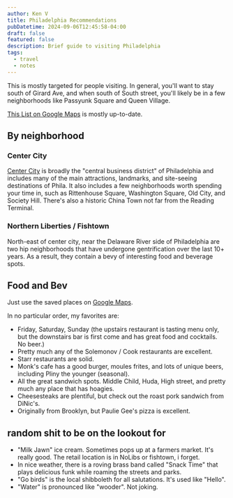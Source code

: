 ```yaml
---
author: Ken V
title: Philadelphia Recommendations
pubDatetime: 2024-09-06T12:45:58-04:00
draft: false
featured: false
description: Brief guide to visiting Philadelphia
tags:
  - travel
  - notes
---
```


This is mostly targeted for people visiting. 
In general, you'll want to stay south of Girard Ave, and when south of South street, you'll likely be in a few neighborhoods like Passyunk Square and Queen Village.

[This List on Google Maps](https://maps.app.goo.gl/yet6RF1dRSQrPtdi9) is mostly up-to-date.

## By neighborhood

### Center City

[Center City](https://en.wikipedia.org/wiki/Center_City,_Philadelphia) is broadly the "central business district" of Philadelphia and includes many of the main attractions, landmarks, and site-seeing destinations of Phila.
It also includes a few neighborhoods worth spending your time in, such as Rittenhouse Square, Washington Square, Old City, and Society Hill. There's also a historic China Town not far from the Reading Terminal. 

### Northern Liberties / Fishtown

North-east of center city, near the Delaware River side of Philadelphia are two hip neighborhoods that have undergone gentrification over the last 10+ years. 
As a result, they contain a bevy of interesting food and beverage spots.

## Food and Bev

Just use the saved places on [Google Maps](https://maps.app.goo.gl/yet6RF1dRSQrPtdi9).

In no particular order, my favorites are:

- Friday, Saturday, Sunday (the upstairs restaurant is tasting menu only, but the downstairs bar is first come and has great food and cocktails. No beer.)
- Pretty much any of the Solemonov / Cook restaurants are excellent. 
- Starr restaurants are solid.
- Monk's cafe has a good burger, moules frites, and lots of unique beers, including Pliny the younger (seasonal).  
- All the great sandwich spots. Middle Child, Huda, High street, and pretty much any place that has hoagies.
- Cheesesteaks are plentiful, but check out the roast pork sandwich from DiNic's. 
- Originally from Brooklyn, but Paulie Gee's pizza is excellent. 


## random shit to be on the lookout for

- "Milk Jawn" ice cream. Sometimes pops up at a farmers market. It's really good. The retail location is in NoLibs or fishtown, i forget.
- In nice weather, there is a roving brass band called "Snack Time" that plays delicious funk while roaming the streets and parks.
- "Go birds" is the local shibboleth for all salutations. It's used like "Hello".
- "Water" is pronounced like "wooder". Not joking. 
